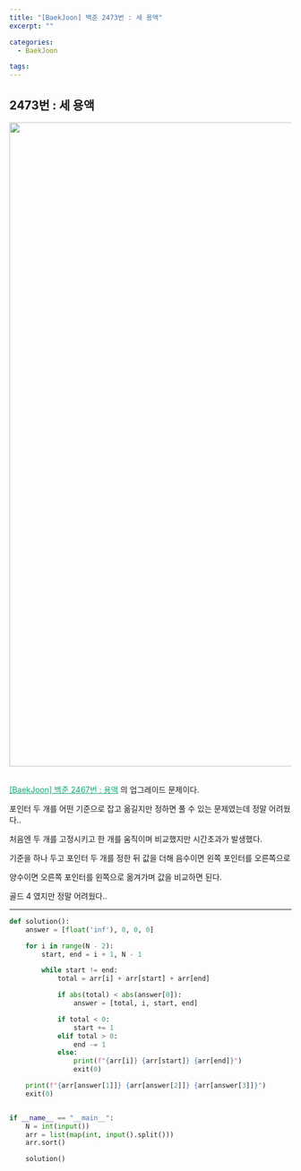 ```yaml
---
title: "[BaekJoon] 백준 2473번 : 세 용액"
excerpt: ""

categories:
  - BaekJoon

tags:
---
```


## 2473번 : 세 용액

<center><img width="1150" alt="" src="https://user-images.githubusercontent.com/54533309/113506377-7cac8b80-957f-11eb-8888-987ab850d8eb.png">
</center>


<br>

<a href="https://nam-ki-bok.github.io/baekjoon/Baek_2467/" style="color:#0FA678" target="_blank">[BaekJoon] 백준 2467번 : 용액</a> 의 업그레이드 문제이다.

포인터 두 개를 어떤 기준으로 잡고 옮길지만 정하면 풀 수 있는 문제였는데 정말 어려웠다..

처음엔 두 개를 고정시키고 한 개를 움직이며 비교했지만 시간초과가 발생했다.

기준을 하나 두고 포인터 두 개를 정한 뒤 값을 더해 음수이면 왼쪽 포인터를 오른쪽으로

양수이면 오른쪽 포인터를 왼쪽으로 옮겨가며 값을 비교하면 된다.

골드 4 였지만 정말 어려웠다..

---

```python
def solution():
    answer = [float('inf'), 0, 0, 0]

    for i in range(N - 2):
        start, end = i + 1, N - 1

        while start != end:
            total = arr[i] + arr[start] + arr[end]

            if abs(total) < abs(answer[0]):
                answer = [total, i, start, end]

            if total < 0:
                start += 1
            elif total > 0:
                end -= 1
            else:
                print(f"{arr[i]} {arr[start]} {arr[end]}")
                exit(0)

    print(f"{arr[answer[1]]} {arr[answer[2]]} {arr[answer[3]]}")
    exit(0)


if __name__ == "__main__":
    N = int(input())
    arr = list(map(int, input().split()))
    arr.sort()

    solution()
```

<br>